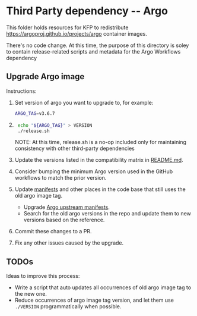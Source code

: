 # Third Party dependency -- Argo

This folder holds resources for KFP to redistribute <https://argoproj.github.io/projects/argo>
container images.

There's no code change. At this time, the purpose of this directory is soley to contain
release-related scripts and metadata for the Argo Workflows dependency

## Upgrade Argo image

Instructions:

1. Set version of argo you want to upgrade to, for example:

    ```bash
    ARGO_TAG=v3.6.7
    ```

1. ```bash
    echo "${ARGO_TAG}" > VERSION
    ./release.sh
    ```

    NOTE: At this time, release.sh is a no-op included only for maintaining consistency with other third-party dependencies

1. Update the versions listed in the compatibility matrix in [README.md](../../README.md).

1. Consider bumping the minimum Argo version used in the GitHub workflows to match the prior version.

1. Update [manifests](../../manifests) and other places in the code base that still uses the old argo image tag.
    * Upgrade [Argo upstream manifests](https://github.com/kubeflow/pipelines/blob/master/manifests/kustomize/third-party/argo/README.md#upgrade-argo).
    * Search for the old argo versions in the repo and update them to new versions based on the reference.

1. Commit these changes to a PR.

1. Fix any other issues caused by the upgrade.

## TODOs

Ideas to improve this process:

* Write a script that auto updates all occurrences of old argo image
tag to the new one.
* Reduce occurrences of argo image tag version, and let them use `./VERSION` programmatically when possible.

